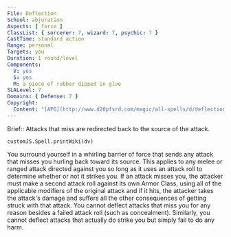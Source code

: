 ```yaml
---
File: Deflection
School: abjuration
Aspects: [ force ]
ClassList: { sorcerer: 7, wizard: 7, psychic: 7 }
CastTime: standard action
Range: personal
Targets: you
Duration: 1 round/level
Components:
  V: yes
  S: yes
  M: a piece of rubber dipped in glue
SLALevel: 7
Domains: { Defense: 7 }
Copyright:
  Content: "[APG](http://www.d20pfsrd.com/magic/all-spells/d/deflection)"
---
```

Brief:: Attacks that miss are redirected back to the source of the attack.

```dataviewjs
customJS.Spell.printWiki(dv)
```

You surround yourself in a whirling barrier of force that sends any attack that misses you hurling back toward its source.  This applies to any melee or ranged attack directed against you so long as it uses an attack roll to determine whether or not it strikes you. If an attack misses you, the attacker must make a second attack roll against its own Armor Class, using all of the applicable modifiers of the original attack and if it hits, the attacker takes the attack's damage and suffers all the other consequences of getting struck with that attack. You cannot deflect attacks that miss you for any reason besides a failed attack roll (such as concealment). Similarly, you cannot deflect attacks that actually do strike you but simply fail to do any harm.
